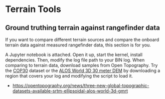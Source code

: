 # Terrain Tools

## Ground truthing terrain against rangefinder data

If you want to compare different terrain sources and compare the onboard terrain data against measured rangefinder data,
this section is for you.

A Jupyter notebook is attached. Open it up, start the kernel, install dependencies.
Then, modify the log file path to your BIN log.
When comparing to terrain data, download samples from Open Topography.
Try the [COP30](https://portal.opentopography.org/raster?opentopoID=OTSDEM.032021.4326.3) dataset or the [ALOS World 3D 30 meter DEM](https://portal.opentopography.org/datasetMetadata?otCollectionID=OT.112016.4326.2) by downloading a region that covers your log and modifying the script to load it.

* https://opentopography.org/news/three-new-global-topographic-datasets-available-srtm-ellipsoidal-alos-world-3d-gmrt

